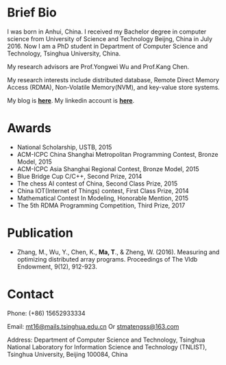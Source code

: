 # Brief Bio

I was born in Anhui, China. I received my Bachelor degree in computer science from University of Science and Technology Beijng, China in July 2016. Now I am a PhD student in Department of Computer Science and Technology, Tsinghua University, China.

My research advisors are Prof.Yongwei Wu and Prof.Kang Chen.

My research interests include distributed database, Remote Direct Memory Access (RDMA), Non-Volatile Memory(NVM), and key-value store systems.

My blog is [**here**](https://stmatengss.github.io/blog/).
My linkedin account is [**here**](https://www.linkedin.com/in/ma-teng-69a0a8115/).

# Awards

* National Scholarship, USTB, 2015
* ACM-ICPC China Shanghai Metropolitan Programming Contest, Bronze Model, 2015
* ACM-ICPC Asia Shanghai Regional Contest, Bronze Model, 2015
* Blue Bridge Cup C/C++, Second Prize, 2014
* The chess AI contest of China, Second Class Prize, 2015
* China IOT(Internet of Things) contest, First Class Prize, 2014
* Mathematical Contest In Modeling, Honorable Mention, 2015
* The 5th RDMA Programming Competition, Third Prize, 2017

# Publication

* Zhang, M., Wu, Y., Chen, K., **Ma, T**., & Zheng, W. (2016). Measuring and optimizing distributed array programs. Proceedings of The Vldb Endowment, 9(12), 912-923.

# Contact

Phone: (+86) 15652933334

Email: mt16@mails.tsinghua.edu.cn Or stmatengss@163.com

Address: Department of Computer Science and Technology, Tsinghua National Laboratory for Information Science and Technology (TNLIST), Tsinghua University, Beijing 100084, China



